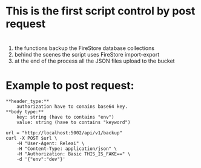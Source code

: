 # This is the first script control by post request
#
1. the functions backup the FireStore database collections
2. behind the scenes the script uses FireStore import-export
3. at the end of the process all the JSON files upload to the bucket
# Example to post request:
```
**header_type:**
    authorization have to conains base64 key.
**body type:**
    key: string (have to contains "env")
    value: string (have to contains "keyword")
```
```
url = "http://localhost:5002/api/v1/backup"
curl -X POST $url \
    -H "User-Agent: Releai" \
    -H "Content-Type: application/json" \
    -H "Authorization: Basic THIS_IS_FAKE==" \
    -d '{"env":"dev"}'
```

